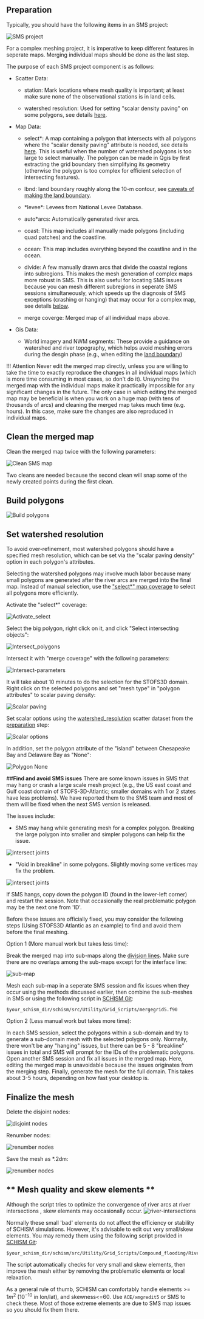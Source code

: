 ## **Preparation**
Typically, you should have the following items in an SMS project:

![SMS project](../../assets/mesh-sms-proj.png) 

For a complex meshing project, it is imperative to keep different features in seperate maps.
Merging individual maps should be done as the last step.

The purpose of each SMS project component is as follows:

- Scatter Data:

    - station: Mark locations where mesh quality is important; at least make sure none of the observational stations is in land cells.

    - <a name="watershed_resolution">watershed resolution</a>: Used for setting "scalar density paving" on some polygons, see details [here]().

- Map Data:

    - <a name="select">select\*</a>: A map containing a polygon that intersects with all polygons where the "scalar density paving" attribute is needed, see details [here]().
                This is useful when the number of watershed polygons is too large to select manually.
                The polygon can be made in Qgis by first extracting the grid boundary then simplifying its geometry (otherwise the polygon is too complex for efficient selection of intersecting features).

    - lbnd: land boundary roughly along the 10-m contour, see [caveats of making the land boundary]().

    - \*levee\*: Levees from National Levee Database.

    - auto\*arcs: Automatically generated river arcs.

    - coast: This map includes all manually made polygons (including quad patches) and the coastline.

    - ocean: This map includes everything beyond the coastline and in the ocean.

    - <a name="divide">divide</a>: A few manually drawn arcs that divide the coastal regions into subregions.
              This makes the mesh generation of complex maps more robust in SMS.
              This is also useful for locating SMS issues because you can mesh different subregions in seperate SMS sessions simultaneously, which speeds up the diagnosis of SMS exceptions (crashing or hanging) that may occur for a complex map, see details [below](#find-and-fix-sms-issues).

    - merge coverge: Merged map of all individual maps above.

- Gis Data:

    - World imagery and NWM segments: These provide a guidance on watershed and river topography, which helps avoid meshing errors during the desgin phase (e.g., when editing the [land boundary]())  

!!! Attention
    Never edit the merged map directly, unless you are willing to take the time to exactly reproduce the changes in all individual maps (which is more time consuming in most cases, so don't do it).
    Unsyncing the merged map with the individual maps make it practically impossible for any significant changes in the future.
    The only case in which editing the merged map may be beneficial is when you work on a huge map (with tens of thousands of arcs) and cleaning the merged map takes much time (e.g. hours).
    In this case, make sure the changes are also reproduced in individual maps.


## **Clean the merged map**

Clean the merged map twice with the following parameters: 

![Clean SMS map](../../assets/mesh-clean-map.png)

Two cleans are needed because the second clean will snap some of the newly created points during the first clean.


## **Build polygons**

![Build polygons](../../assets/mesh-build-polygons.png)


## **Set watershed resolution**
To avoid over-refinement, most watershed polygons should have a specified mesh resolution, which can be set via the "scalar paving density" option in each polygon's attributes.

Selecting the watershed polygons may involve much labor because many small polygons are generated after the river arcs are merged into the final map.
Instead of manual selection, use the ["select\*" map coverage](#select) to select all polygons more efficiently.

Activate the "select\*" coverage:

![Activate\_select](../../assets/mesh-activate-select.png)

Select the big polygon, right click on it, and click "Select intersecting objects":

![Intersect\_polygons](../../assets/mesh-intersect-polygons.png)

Intersect it with "merge coverage" with the following parameters:

![Intersect-parameters](../../assets/mesh-intersect-parameters.png)

It will take about 10 minutes to do the selection for the STOFS3D domain.
Right click on the selected polygons and set "mesh type" in "polygon attributes" to scalar paving density: 

![Scalar paving](../../assets/mesh-scalar-paving.png)

Set scalar options using the [watershed_resolution](#watershed_resolution) scatter dataset from the [preparation](#preparation) step:

![Scalar options](../../assets/mesh-scalar-options.png)

In addition, set the polygon attribute of the "island" between Chesapeake Bay and Delaware Bay as "None":

![Polygon None](../../assets/mesh-none.png)


##**Find and avoid SMS issues**
There are some known issues in SMS that may hang or crash a large scale mesh project
(e.g., the US east coast and Gulf coast domain of STOFS-3D-Atlantic; smaller domains with 1 or 2 states have less problems).
We have reported them to the SMS team and most of them will be fixed when the next SMS version is released.

The issues include:

- SMS may hang while generating mesh for a complex polygon.
Breaking the large polygon into smaller and simpler polygons can help fix the issue.

![intersect joints](../../assets/mesh-sms-hang.png)


- "Void in breakline" in some polygons. Slightly moving some vertices may fix the problem.

![intersect joints](../../assets/mesh-breakline-issue.png)

If SMS hangs, copy down the polygon ID (found in the lower-left corner) and restart the session. 
 Note that occasionally the real problematic polygon may be the next one from 'ID'.

Before these issues are officially fixed, you may consider the following steps (Using STOFS3D Atlantic as an example)
to find and avoid them before the final meshing.

Option 1 (More manual work but takes less time):

Break the merged map into sub-maps along the [division lines](#divide).
Make sure there are no overlaps among the sub-maps except for the interface line:

![sub-map](../../assets/mesh-sub-map.png)

Mesh each sub-map in a seperate SMS session and fix issues when they occur using the methods discussed earlier,
then combine the sub-meshes in SMS or using the following script in [SCHISM Git]():
```
$your_schism_dir/schism/src/Utility/Grid_Scripts/mergegrid5.f90
```

Option 2 (Less manual work but takes more time):

In each SMS session, select the polygons within a sub-domain and try to generate a sub-domain mesh with the selected polygons only.
Normally, there won't be any "hanging" issues, but there can be 5 - 8 "breakline" issues in total and SMS will prompt for the IDs of the problematic polygons.
Open another SMS session and fix all issues in the merged map.
Here, editing the merged map is unavoidable because the issues originates from the merging step.
Finally, generate the mesh for the full domain.
This takes about 3-5 hours, depending on how fast your desktop is.


## **Finalize the mesh**
Delete the disjoint nodes:

![disjoint nodes](../../assets/mesh-disjoint-nodes.png)

Renumber nodes:

![renumber nodes](../../assets/mesh-renumber-nodes.png)

Save the mesh as \*.2dm:

![renumber nodes](../../assets/mesh-save.png)


## ** Mesh quality and skew elements **
Although the script tries to optimize the convergence of river arcs at river intersections
, skew elements may occasionally occur.
![river-intersections](../../assets/mesh-intersections.png)

Normally these small 'bad' elements do not affect the efficiency or stability of SCHISM simulations. 
However, it's advisable to edit out very small/skew elements.
You may remedy them using the following script provided in [SCHISM Git]():
```
$your_schism_dir/schism/src/Utility/Grid_Scripts/Compound_flooding/RiverMapper/RiverMapper/improve_hgrid.py
```
The script automatically checks for very small and skew elements,
then improve the mesh either by removing the problematic elements or local relaxation.

As a general rule of thumb, SCHISM can comfortably handle elements >= $1m^2$ ($10^{-10}$ in lon/lat), and skewness<=60. 
Use `ACE/xmgredit5` or SMS to check these. Most of those extreme elements are due to SMS map issues so you should fix them there.

